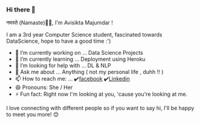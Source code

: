 ### Hi there 👋
नमस्ते (Namaste)🙏🏻, I'm Avisikta Majumdar [](https://i.pinimg.com/originals/bb/82/21/bb82217d6c6a89cad939f8c8567f6171.gif)!

I am a 3rd year Computer Science student, fascinated towards DataScience, hope to have a good time :')
<!--
**Avisikta-Majumdar/Avisikta-Majumdar** is a ✨ _special_ ✨ repository because its `README.md` (this file) appears on your GitHub profile.-->
  <!--(https://camo.githubusercontent.com/62da68eb62b1e5f175f7d1f0191dd89a653d7908feb22d37d4a0ab07365d6791/68747470733a2f2f6d656469612e67697068792e636f6d2f6d656469612f4d3967624264396e6244724f5475314d71782f67697068792e676966)-->

- 🔭 I’m currently working on ... Data Science Projects
- 🌱 I’m currently learning ... Deployment using Heroku
- 🤔 I’m looking for help with ... DL & NLP
- 💬 Ask me about ... Anything ( not my personal life , duhh !! )
- 📫 How to reach me: ... ✔️[facebook](https://www.facebook.com/avisikta.19) ✔️[Linkedin](https://www.linkedin.com/in/avisikta-majumdar)
- 😄 Pronouns: She / Her
- ⚡ Fun fact:  Right now I'm looking at you, 'cause you're looking at me.



I love connecting with different people so if you want to say hi, I'll be happy to meet you more! 😊
<!--
[sss]https://camo.githubusercontent.com/ec0df7b334d15078e980be8f26f35f1bd6f004eaa4a121db42fed361360c1817/68747470733a2f2f6d656469612e67697068792e636f6d2f6d656469612f4c6e516a7057614f4e386e68723231764e572f67697068792e676966)
-->
